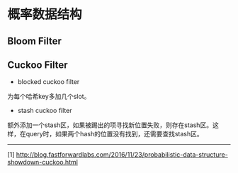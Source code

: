 # 概率数据结构

## Bloom Filter


## Cuckoo Filter

* blocked cuckoo filter

为每个哈希key多加几个slot。

* stash cuckoo filter

额外添加一个stash区，如果被踢出的项寻找新位置失败，则存在stash区。这样，在query时，如果两个hash的位置没有找到，还需要查找stash区。


---

[1] http://blog.fastforwardlabs.com/2016/11/23/probabilistic-data-structure-showdown-cuckoo.html